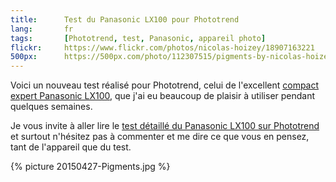 ```yaml
---
title:      Test du Panasonic LX100 pour Phototrend
lang:       fr
tags:       [Phototrend, test, Panasonic, appareil photo]
flickr:     https://www.flickr.com/photos/nicolas-hoizey/18907163221
500px:      https://500px.com/photo/112307515/pigments-by-nicolas-hoizey
---
```


Voici un nouveau test réalisé pour Phototrend, celui de l'excellent [compact expert Panasonic LX100](http://www.amazon.fr/gp/product/B00NN6IYCE/ref=as_li_tl?ie=UTF8&camp=1642&creative=19458&creativeASIN=B00NN6IYCE&linkCode=as2&tag=phpheaven-21), que j'ai eu beaucoup de plaisir à utiliser pendant quelques semaines.

Je vous invite à aller lire le [test détaillé du Panasonic LX100 sur Phototrend](http://phototrend.fr/2015/09/test-appareil-photo-compact-panasonic-lumix-lx100/) et surtout n'hésitez pas à commenter et me dire ce que vous en pensez, tant de l'appareil que du test.

{% picture 20150427-Pigments.jpg %}
